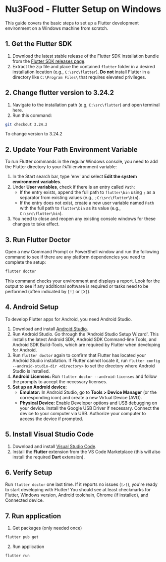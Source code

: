 # Nu3Food - Flutter Setup on Windows

This guide covers the basic steps to set up a Flutter development environment on a Windows machine from scratch.

## 1. Get the Flutter SDK

1.  Download the latest stable release of the Flutter SDK installation bundle from the [Flutter SDK releases page](https://docs.flutter.dev/get-started/install/windows#get-the-flutter-sdk).
2.  Extract the zip file and place the contained `flutter` folder in a desired installation location (e.g., `C:\src\flutter`). **Do not** install Flutter in a directory like `C:\Program Files\` that requires elevated privileges.

## 2. Change flutter version to 3.24.2

1. Navigate to the installation path (e.g, `C:\src\flutter`) and open terminal here.
2. Run this command:
```bash
git checkout 3.24.2
``` 
To change version to 3.24.2


## 2. Update Your Path Environment Variable

To run Flutter commands in the regular Windows console, you need to add the Flutter directory to your `PATH` environment variable:

1.  In the Start search bar, type 'env' and select **Edit the system environment variables**.
2.  Under **User variables**, check if there is an entry called `Path`:
    *   If the entry exists, append the full path to `flutter\bin` using `;` as a separator from existing values (e.g., `;C:\src\flutter\bin`).
    *   If the entry does not exist, create a new user variable named `Path` with the full path to `flutter\bin` as its value (e.g., `C:\src\flutter\bin`).
3.  You need to close and reopen any existing console windows for these changes to take effect.

## 3. Run Flutter Doctor

Open a new Command Prompt or PowerShell window and run the following command to see if there are any platform dependencies you need to complete the setup:

```bash
flutter doctor
```

This command checks your environment and displays a report. Look for the output to see if any additional software is required or tasks need to be performed (often indicated by `[!]` or `[X]`).

## 4. Android Setup

To develop Flutter apps for Android, you need Android Studio.

1.  Download and install [Android Studio](https://developer.android.com/studio).
2.  Run Android Studio. Go through the 'Android Studio Setup Wizard'. This installs the latest Android SDK, Android SDK Command-line Tools, and Android SDK Build-Tools, which are required by Flutter when developing for Android.
3.  Run `flutter doctor` again to confirm that Flutter has located your Android Studio installation. If Flutter cannot locate it, run `flutter config --android-studio-dir <directory>` to set the directory where Android Studio is installed.
4.  **Android Licenses:** Run `flutter doctor --android-licenses` and follow the prompts to accept the necessary licenses.
5.  **Set up an Android device:**
    *   **Emulator:** In Android Studio, go to **Tools > Device Manager** (or the corresponding icon) and create a new Virtual Device (AVD).
    *   **Physical Device:** Enable Developer options and USB debugging on your device. Install the Google USB Driver if necessary. Connect the device to your computer via USB. Authorize your computer to access the device if prompted.

## 5. Install Visual Studio Code

1.  Download and install [Visual Studio Code](https://code.visualstudio.com/).
2.  Install the **Flutter** extension from the VS Code Marketplace (this will also install the required **Dart** extension).

## 6. Verify Setup

Run `flutter doctor` one last time. If it reports no issues (`[✓]`), you're ready to start developing with Flutter! You should see at least checkmarks for Flutter, Windows version, Android toolchain, Chrome (if installed), and Connected device.

## 7. Run application
1. Get packages (only needed once)
```bash
flutter pub get
```
2. Run application 
```bash
flutter run
```
